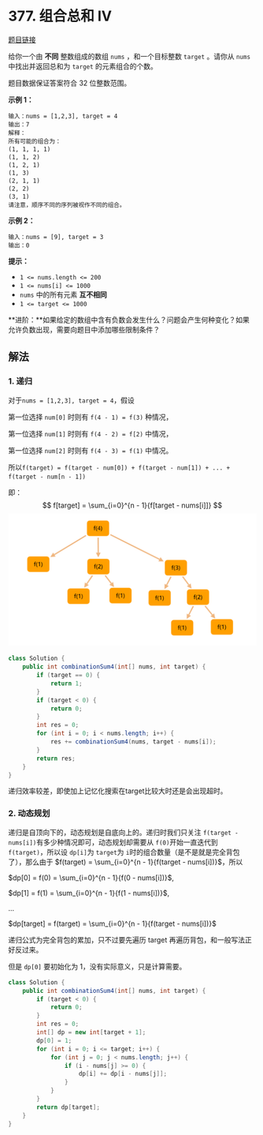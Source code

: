# 377. 组合总和 Ⅳ

[题目链接](https://leetcode.cn/problems/combination-sum-iv/description/)

给你一个由 **不同** 整数组成的数组 `nums` ，和一个目标整数 `target` 。请你从 `nums` 中找出并返回总和为 `target` 的元素组合的个数。

题目数据保证答案符合 32 位整数范围。

**示例 1：**

```
输入：nums = [1,2,3], target = 4
输出：7
解释：
所有可能的组合为：
(1, 1, 1, 1)
(1, 1, 2)
(1, 2, 1)
(1, 3)
(2, 1, 1)
(2, 2)
(3, 1)
请注意，顺序不同的序列被视作不同的组合。
```

**示例 2：**

```
输入：nums = [9], target = 3
输出：0
```

**提示：**

- `1 <= nums.length <= 200`
- `1 <= nums[i] <= 1000`
- `nums` 中的所有元素 **互不相同**
- `1 <= target <= 1000`

**进阶：**如果给定的数组中含有负数会发生什么？问题会产生何种变化？如果允许负数出现，需要向题目中添加哪些限制条件？

## 解法

### 1. 递归

对于`nums = [1,2,3], target = 4`，假设

第一位选择 `num[0]` 时则有 `f(4 - 1) = f(3)` 种情况，

第一位选择 `num[1]` 时则有 `f(4 - 2) = f[2)` 中情况，

第一位选择 `num[2]` 时则有 `f(4 - 3) = f(1)` 中情况。

所以`f(target) = f(target - num[0]) + f(target - num[1]) + ... + f(target - num[n - 1])`

即：
$$
f[target] = \sum_{i=0}^{n - 1}{f[target - nums[i]]}
$$
![377-1](images/377-1.png)

```java
class Solution {
    public int combinationSum4(int[] nums, int target) {
        if (target == 0) {
            return 1;
        }
        if (target < 0) {
            return 0;
        }
        int res = 0;
        for (int i = 0; i < nums.length; i++) {
            res += combinationSum4(nums, target - nums[i]);
        }
        return res;
    }
}
```

递归效率较差，即使加上记忆化搜索在target比较大时还是会出现超时。

### 2. 动态规划

递归是自顶向下的，动态规划是自底向上的。递归时我们只关注 `f(target - nums[i])`有多少种情况即可，动态规划却需要从 `f(0)`开始一直迭代到 `f(target)`，所以设 `dp[i]`为 `target`为 `i`时的组合数量（是不是就是完全背包了），那么由于 $f(target) = \sum_{i=0}^{n - 1}{f(target - nums[i])}$，所以

$dp[0] = f(0) = \sum_{i=0}^{n - 1}{f(0 - nums[i])}$,

$dp[1] = f(1) = \sum_{i=0}^{n - 1}{f(1 - nums[i])}$,

...

$dp[target] = f(target) = \sum_{i=0}^{n - 1}{f(target - nums[i])}$

递归公式为完全背包的累加，只不过要先遍历 target 再遍历背包，和一般写法正好反过来。

但是 `dp[0]` 要初始化为 1，没有实际意义，只是计算需要。

```java
class Solution {
    public int combinationSum4(int[] nums, int target) {
        if (target < 0) {
            return 0;
        }
        int res = 0;
        int[] dp = new int[target + 1];
        dp[0] = 1;
        for (int i = 0; i <= target; i++) {
            for (int j = 0; j < nums.length; j++) {
                if (i - nums[j] >= 0) {
                    dp[i] += dp[i - nums[j]];
                }
            }
        }
        return dp[target];
    }
}
```

